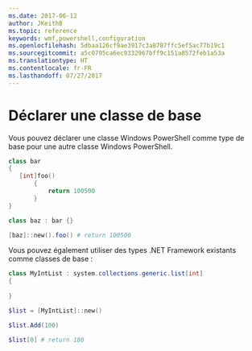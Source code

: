 ```yaml
---
ms.date: 2017-06-12
author: JKeithB
ms.topic: reference
keywords: wmf,powershell,configuration
ms.openlocfilehash: 5dbaa126cf9ae3917c3a8787ffc5ef5ac77b19c1
ms.sourcegitcommit: a5c0795ca6ec9332967bff9c151a8572feb1a53a
ms.translationtype: HT
ms.contentlocale: fr-FR
ms.lasthandoff: 07/27/2017
---
```

# <a name="declare-base-class"></a>Déclarer une classe de base
Vous pouvez déclarer une classe Windows PowerShell comme type de base pour une autre classe Windows PowerShell.

```powershell
class bar
{
   [int]foo() 
       {
           return 100500
       }
}

class baz : bar {}

[baz]::new().foo() # return 100500
```

Vous pouvez également utiliser des types .NET Framework existants comme classes de base :

```powershell
class MyIntList : system.collections.generic.list[int]
{
    
}

$list = [MyIntList]::new()

$list.Add(100)

$list[0] # return 100
```

